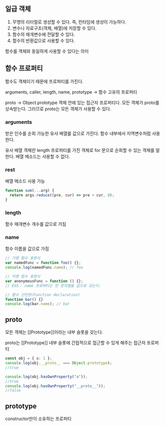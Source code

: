 ## 일급 객체

1. 무명의 리터럴로 생성할 수 있다. 즉, 런타임에 생성이 가능하다.
2. 변수나 자료구조(객체, 배열)에 저장할 수 있다.
3. 함수의 매개변수에 전달할 수 있다.
4. 함수의 반환값으로 사용할 수 있다.

함수를 객체와 동일하게 사용할 수 있다는 의미

## 함수 프로퍼티

함수도 객체이기 때문에 프로퍼티를 가진다.

arguments, caller, length, name, prototype -> 함수 고유의 프로퍼티

proto -> Object.prototype 객체 안에 있는 접근자 프로퍼티다. 모든 객체가 proto를 상속받는다. 그러므로 proto는 모든 객체가 사용할 수 있다.

### arguments

받은 인수를 순회 가능한 유사 배열를 값으로 가진다. 함수 내부에서 지역변수처럼 사용한다.

유사 배열 객체란 length 프로퍼티를 가진 객체로 for 문으로 순회할 수 있는 객체를 말한다. 배열 메소드는 사용할 수 없다.

### rest

배열 메소드 사용 가능

```js
function sum(...arg) {
  return args.reduce((pre, cur) => pre + cur, 0);
}
```

### length

함수 매개변수 개수를 값으로 가짐

### name

함수 이름을 값으로 가짐

```js
// 기명 함수 표현식
var namedFunc = function foo() {};
console.log(namedFunc.name); // foo

// 익명 함수 표현식
var anonymousFunc = function () {};
// ES5： name 프로퍼티는 빈 문자열을 값으로 갖는다.

// 함수 선언문(Function declaration)
function bar() {}
console.log(bar.name); // bar
```

## proto

모든 객체는 [[Prototype]]이라는 내부 슬롯을 갖는다.

proto는 [[Prototype]] 내부 슬롯에 간접적으로 접근할 수 있게 해주는 접근자 프로퍼티

```js
const obj = { a: 1 };
console.log(obj.__proto__ === Object.prototype);
//true

console.log(obj.hasOwnProperty("a"));
//true
console.log(obj.hasOwnProperty("__proto__"));
//false
```

## prototype

constructor만이 소유하는 프로퍼티
